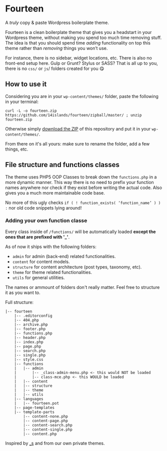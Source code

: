 # Fourteen
A _truly_ copy & paste Wordpress boilerplate theme.

Fourteen is a clean boilerplate theme that gives you a headstart in your Wordpress theme, without making you spend too much time removing stuff. 
The idea is that you should spend time _adding_ functionality on top this theme rather than _removing_ things you won’t use.

For instance, there is no sidebar, widget locations, etc. There is also no front-end setup here. Gulp or Grunt? Stylus or SASS? That is all up to you, there is no `css/` or `js`/ folders created for you :yum:

## How to use it

Considering you are in your `wp-content/themes/` folder, paste the following in your terminal:

 `curl -L -o fourteen.zip https://github.com/14islands/fourteen/zipball/master/ ; unzip fourteen.zip`

Otherwise simply [download the ZIP](https://github.com/14islands/fourteen/archive/master.zip) of this repository and put it in your `wp-content/themes/`. 

From there on it's all yours: make sure to rename the folder, add a few things, etc.

## File structure and functions classes

The theme uses PHP5 OOP Classes to break down the `functions.php` in a more dynamic manner. 
This way there is no need to prefix your function names anywhere nor check if they exist before writing the actual code.
Also gives you a much more maintainable code base.

No more of this ugly checks `if ( ! function_exists( ‘function_name’ ) ) :` nor old code snippets lying around!

### Adding your own function classe
Every class inside of `/functions/` will be automatically loaded __except the ones that are prefixed with '_'__.

As of now it ships with the following folders:

* `admin` for admin (back-end) related functionalities.
* `content` for content models.
* `structure` for content architecture (post types, taxonomy, etc).
* `theme` for theme related functionalities.
* `utils` for general utilities.

The names or ammount of folders don't really matter. Feel free to structure it as you want to. 

Full structure:

```
|-- fourteen
    |-- .editorconfig
    |-- 404.php
    |-- archive.php
    |-- footer.php
    |-- functions.php
    |-- header.php
    |-- index.php
    |-- page.php
    |-- search.php
    |-- single.php
    |-- style.css
    |-- functions
    |   |-- admin
    |       |-- _class-admin-menu.php <- this would NOT be loaded
    |       |-- class-mce.php <- this WOULD be loaded
    |   |-- content
    |   |-- structure
    |   |-- theme
    |   |-- utils
    |-- languages
    |   |-- fourteen.pot
    |-- page-templates
    |-- template-parts
        |-- content-none.php
        |-- content-page.php
        |-- content-search.php
        |-- content-single.php
        |-- content.php
```
Inspired by [_s](https://github.com/Automattic/_s) and from our own private themes.
